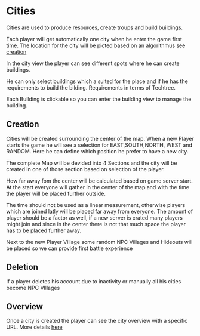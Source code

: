 # Cities

Cities are used to produce resources, create troups and build buildings.

Each player will get automatically one city when he enter the game first time. The location for the city will be picted based on an algorithmus see [creation](#creation)  

In the city view the player can see different spots where he can create buildings. 

He can only select buildings which a suited for the place and if he has the requirements to build the bilding. Requirements in terms of Techtree.

Each Building is clickable so you can enter the building view to manage the building.

## Creation

Cities will be created surrounding the center of the map. When a new Player starts the game he will see a selection for EAST,SOUTH,NORTH, WEST and RANDOM. Here he can define which position he prefer to have a new city.

The complete Map will be devided into 4 Sections and the city will be created in one of those section based on selection of the player.

How far away fom the center will be calculated based on game server start. At the start everyone will gather in the center of the map and with the time the player will be placed further outside. 

The time should not be used as a linear measurement, otherwise players which are joined latly will be placed far away from everyone. The amount of player should be a factor as well, if a new server is crated many players might join and since in the center there is not that much space the player has to be placed further away.

Next to the new Player Village some random NPC Villages and Hideouts will be placed so we can provide first battle experience

## Deletion

If a player deletes his account due to inactivity or manually all his cities become NPC VIllages

## Overview

Once a city is created the player can see the city overview with a specific URL.
More details [here](Overview/index.md)



